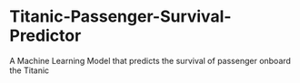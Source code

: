 # Titanic-Passenger-Survival-Predictor
A Machine Learning Model that predicts the survival of passenger onboard the Titanic
